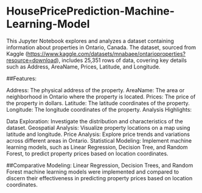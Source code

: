# HousePricePrediction-Machine-Learning-Model
This Jupyter Notebook explores and analyzes a dataset containing information about properties in Ontario, Canada. The dataset, sourced from Kaggle (https://www.kaggle.com/datasets/mnabaee/ontarioproperties?resource=download), includes 25,351 rows of data, covering key details such as Address, AreaName, Prices, Latitude, and Longitude.

##Features:

Address: The physical address of the property.
AreaName: The area or neighborhood in Ontario where the property is located.
Prices: The price of the property in dollars.
Latitude: The latitude coordinates of the property.
Longitude: The longitude coordinates of the property.
Analysis Highlights:

Data Exploration: Investigate the distribution and characteristics of the dataset.
Geospatial Analysis: Visualize property locations on a map using latitude and longitude.
Price Analysis: Explore price trends and variations across different areas in Ontario.
Statistical Modeling: Implement machine learning models, such as Linear Regression, Decision Tree, and Random Forest, to predict property prices based on location coordinates.

##Comparative Modeling:
Linear Regression, Decision Trees, and Random Forest machine learning models were implemented and compared to discern their effectiveness in predicting property prices based on location coordinates.
